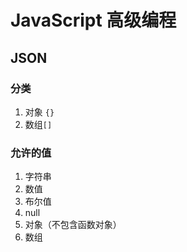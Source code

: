 # JavaScript 高级编程

## JSON

### 分类

1. 对象 `{}`
2. 数组`[]`

### 允许的值

1. 字符串
2. 数值
3. 布尔值
4. null
5. 对象（不包含函数对象）
6. 数组